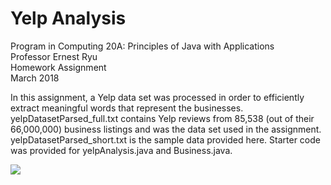 # Yelp Analysis

Program in Computing 20A: Principles of Java with Applications\
Professor Ernest Ryu\
Homework Assignment\
March 2018

In this assignment, a Yelp data set was processed in order to efficiently extract meaningful words that represent the businesses. yelpDatasetParsed_full.txt contains Yelp reviews from 85,538 (out of their 66,000,000) business listings and was the data set used in the assignment. yelpDatasetParsed_short.txt is the sample data provided here. Starter code was provided for yelpAnalysis.java and Business.java. 

<img src = "https://kristentang.github.io/photos/yelp.jpg">
